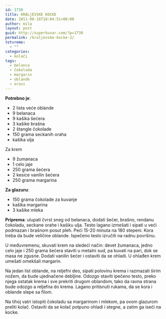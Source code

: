 ```yaml
---
id: 1730
title: KRALjEVSKE KOCKE
date: 2011-08-16T10:04:51+00:00
author: mila
layout: post
guid: http://superkuvar.com/?p=1730
permalink: /kraljevske-kocke-2/
totvreme:
  - ""
categories:
  - kolači
tags:
  - belanca
  - čokolada
  - margarin
  - oblande
  - orasi
---
```

**Potrebno je**:

  * 2 lista veće oblande
  * 9 belanaca
  * 9 kašika šećera
  * 3 kašike brašna
  * 2 štangle čokolade
  * 150 grama seckanih oraha
  * kašika ulja

Za krem

  * 9 žumanaca
  * 1 celo jaje
  * 250 grama šećera
  * 2 kesice vanilin šećera
  * 250 grama margarina

**Za glazuru**:

  * 150 grama čokolade za kuvanje
  * kašika margarina
  * 3 kašike mleka

**Priprema**: ulupati čvrst sneg od belanaca, dodati šećer, brašno, rendanu čokoladu, seckane orahe i kašiku ulja. Testo lagano izmešati i sipati u veći podmazan i brašnom posut pleh. Peći 15-20 minuta na 180 stepeni. Kora treba da bude veličine oblande. Ispečeno testo izručiti na radnu površinu.

U međuvremenu, skuvati krem na sledeći način: devet žumanaca, jedno celo jaje i 250 grama šećera staviti u metalni sud, pa kuvati na pari, dok se masa ne zgusne. Dodati vanilin šećer i ostaviti da se ohladi. U ohlađen krem umešati omekšali margarin.

Na jedan list oblande, na reljefni deo, sipati polovinu krema i razmazati širim nožem, da bude ujednačene debljine. Odozgo staviti ipečeno testo, preko njega ostatak krema i sve prekriti drugom oblandom, tako da ravna strana bude odozgo a reljefna do krema. Lagano pritisnuti rukama, da se kora i oblande slepe sa filom.

Na tihoj vatri istopiti čokoladu sa margarinom i mlekom, pa ovom glazurom preliti kolač. Ostaviti da se kolač potpuno ohladi i stegne, a zatim ga iseći na kocke.